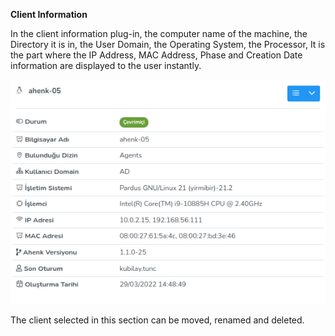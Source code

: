**Client Information**

In the client information plug-in, the computer name of the machine, the Directory it is in, the User Domain, the Operating System, the Processor,
It is the part where the IP Address, MAC Address, Phase and Creation Date information are displayed to the user instantly.

[![Client Information](../images/computerManagement/computerInformation.png)](../images/computerManagement/computerInformation.png)

The client selected in this section can be moved, renamed and deleted.<link href=/lider3.0/assets/style.css rel=stylesheet></link>
